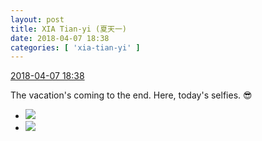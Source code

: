 ```yaml
---
layout: post
title: XIA Tian-yi (夏天一)
date: 2018-04-07 18:38
categories: [ 'xia-tian-yi' ]
---
```


<div class="weibo-info">
  <a href="https://weibo.com/6286030291/Gb0BWBi87">2018-04-07 18:38</a>
</div>

The vacation's coming to the end. Here, today's selfies. 😎

<!-- more -->

<ul class="weibo-pic-list-1">
  <li class="weibo-pic">
    <a href="http://wx1.sinaimg.cn/mw690/006RpxDlgy1fq4a0xphkwj30rv112qlj.jpg"><img src="http://wx1.sinaimg.cn/thumb150/006RpxDlgy1fq4a0xphkwj30rv112qlj.jpg"/></a>
  </li>
  <li class="weibo-pic">
    <a href="http://wx4.sinaimg.cn/mw690/006RpxDlgy1fq4a0usj33j31sg2dsx6p.jpg"><img src="http://wx4.sinaimg.cn/thumb150/006RpxDlgy1fq4a0usj33j31sg2dsx6p.jpg"/></a>
  </li>
</ul>
